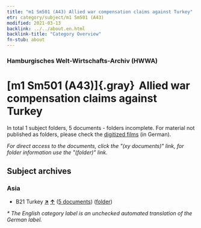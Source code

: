 ```yaml
---
title: "m1 Sm501 (A43) Allied war compensation claims against Turkey"
etr: category/subject/m1 Sm501 (A43)
modified: 2021-03-13
backlink: ../../about.en.html
backlink-title: "Category Overview"
fn-stub: about
---
```


### Hamburgisches Welt-Wirtschafts-Archiv (HWWA)
# [m1 Sm501 (A43)]{.gray}&#8201; Allied war compensation claims against Turkey&#160; 





In total 1 subject folders, 5 documents - folders incomplete.
For material not published as folders, please check the [digitized films](/film/h1_sh) (in German).

_For direct access to the documents, click the "(xy documents)" link, for folder information use the "(folder)" link._

## Subject archives



### Asia

- B21 Turkey [**&nearr;**](../../../geo/i/141111/about.en.html "Turkey (all folders)") [**&uarr;**](../../../geo/about.en.html#B21 "Country category system") (<a href="https://pm20.zbw.eu/dfgview/sh/141111,144833" title="about: Turkey : Allied war compensation claims against Turkey" target="_blank">5 documents</a>) ([folder](http://purl.org/pressemappe20/folder/sh/141111,144833))


_* The English category label is an unchecked automated translation of the German label._

